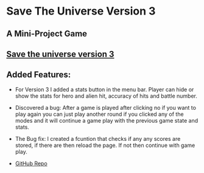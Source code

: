 # Save The Universe Version 3

## A Mini-Project Game

## [Save the universe version 3](https://save-the-universe-wk5-mini-project-version3.msoro.repl.co/)

## Added Features:

- For Version 3 I added a stats button in the menu bar. Player can hide or show the stats for hero and alien hit, accuracy of hits and battle number.
- Discovered a bug: After a game is played after clicking no if you want to play again you can just play another round if you clicked any of the modes and it will continue a game play with the previous game state and stats.
- The Bug fix: I created a fcuntion that checks if any any scores are stored, if there are then reload the page. If not then continue with game play.

- [GitHub Repo](https://github.com/m-soro/Save_The_Universe_Version_3)
